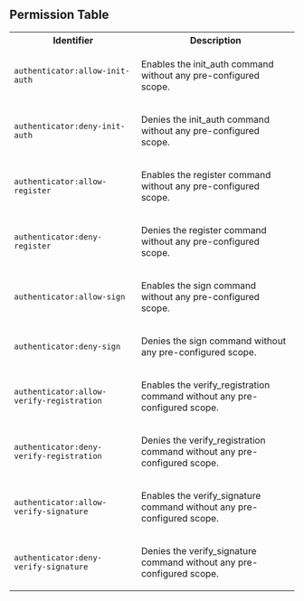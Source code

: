 
## Permission Table 

<table>
<tr>
<th>Identifier</th>
<th>Description</th>
</tr>


<tr>
<td>

`authenticator:allow-init-auth`

</td>
<td>

Enables the init_auth command without any pre-configured scope.

</td>
</tr>

<tr>
<td>

`authenticator:deny-init-auth`

</td>
<td>

Denies the init_auth command without any pre-configured scope.

</td>
</tr>

<tr>
<td>

`authenticator:allow-register`

</td>
<td>

Enables the register command without any pre-configured scope.

</td>
</tr>

<tr>
<td>

`authenticator:deny-register`

</td>
<td>

Denies the register command without any pre-configured scope.

</td>
</tr>

<tr>
<td>

`authenticator:allow-sign`

</td>
<td>

Enables the sign command without any pre-configured scope.

</td>
</tr>

<tr>
<td>

`authenticator:deny-sign`

</td>
<td>

Denies the sign command without any pre-configured scope.

</td>
</tr>

<tr>
<td>

`authenticator:allow-verify-registration`

</td>
<td>

Enables the verify_registration command without any pre-configured scope.

</td>
</tr>

<tr>
<td>

`authenticator:deny-verify-registration`

</td>
<td>

Denies the verify_registration command without any pre-configured scope.

</td>
</tr>

<tr>
<td>

`authenticator:allow-verify-signature`

</td>
<td>

Enables the verify_signature command without any pre-configured scope.

</td>
</tr>

<tr>
<td>

`authenticator:deny-verify-signature`

</td>
<td>

Denies the verify_signature command without any pre-configured scope.

</td>
</tr>
</table>
